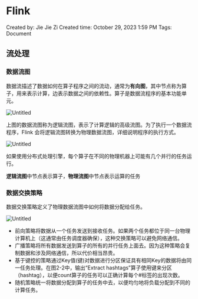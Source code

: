 # Flink

Created by: Jie Jie Zi
Created time: October 29, 2023 1:59 PM
Tags:  Document

## 流处理

### 数据流图

数据流描述了数据如何在算子程序之间的流动，通常为**有向图**，其中节点称为算子，用来表示计算，边表示数据之间的依赖性。算子是数据流程序的基本功能单元。

![Untitled](flink01.png)

上图的数据流图称为逻辑流图，表示了计算逻辑的高级流图。为了执行一个数据流程序，Flink 会将逻辑流图转换为物理数据流图，详细说明程序的执行方式。

![Untitled](flink02.png)

如果使用分布式处理引擎，每个算子在不同的物理机器上可能有几个并行的任务运行。

**逻辑流图**中节点表示算子，**物理流图**中节点表示运算的任务

### 数据交换策略

数据交换策略定义了物理数据流图中如何将数据分配给任务。

![Untitled](flink03.png)

- 前向策略将数据从一个任务发送到接收任务。如果两个任务都位于同一台物理计算机上（这通常由任务调度器确保），这种交换策略可以避免网络通信。
- 广播策略将所有数据发送到算子的所有的并行任务上面去。因为这种策略会复制数据和涉及网络通信，所以代价相当昂贵。
- 基于键控的策略通过Key值(键)对数据进行分区保证具有相同Key的数据将由同一任务处理。在图2-2中，输出“Extract hashtags”算子使用键来分区（hashtag），以便count算子的任务可以正确计算每个#标签的出现次数。
- 随机策略统一将数据分配到算子的任务中去，以便均匀地将负载分配到不同的计算任务。